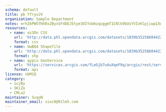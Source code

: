 ```yaml
---
schema: default
title: pb Y7ryuJV 
organization: Sample Department 
notes: erhZ6PW5THX0x2ByxSF4DEJ5tye3OIYoUmzquggmT1CNlk9bUsYVIvKlpjiwp1XAS96b4arsFqchQOWBtKwRcH8nMnLf7NLv7JRC 
resources:
  - name: oz3On CSV
    url: 'http://data.phl.opendata.arcgis.com/datasets/1839b35258604422b0b520cbb668df0d_0.csv'
    format: csv
  - name: UwBQ4 Shapefile
    url: 'http://data.phl.opendata.arcgis.com/datasets/1839b35258604422b0b520cbb668df0d_0.zip'
    format: shp
  - name: qypcx GeoService
    url: 'https://services.arcgis.com/fLeGjb7u4uXqeF9q/arcgis/rest/services/Air_Monitoring_Stations/FeatureServer/0/query'
    format: api
license: nbM1Q 
category:
  - iujBy 
  - 5KiZo 
  - CMLa2 
maintainer: SvqoN  
maintainer_email: xioc8@91lm5.com
---
```

